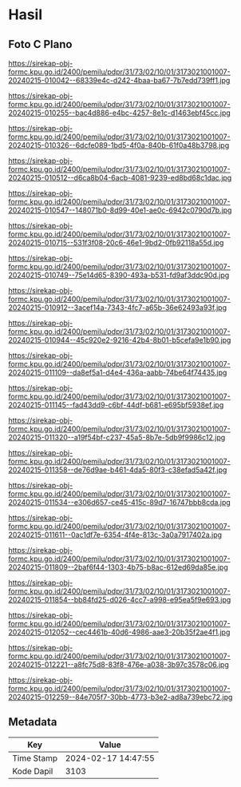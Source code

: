 # Hasil

## Foto C Plano

https://sirekap-obj-formc.kpu.go.id/2400/pemilu/pdpr/31/73/02/10/01/3173021001007-20240215-010042--68339e4c-d242-4baa-ba67-7b7edd739ff1.jpg

https://sirekap-obj-formc.kpu.go.id/2400/pemilu/pdpr/31/73/02/10/01/3173021001007-20240215-010255--bac4d886-e4bc-4257-8e1c-d1463ebf45cc.jpg

https://sirekap-obj-formc.kpu.go.id/2400/pemilu/pdpr/31/73/02/10/01/3173021001007-20240215-010326--6dcfe089-1bd5-4f0a-840b-61f0a48b3798.jpg

https://sirekap-obj-formc.kpu.go.id/2400/pemilu/pdpr/31/73/02/10/01/3173021001007-20240215-010512--d6ca8b04-6acb-4081-9239-ed8bd68c1dac.jpg

https://sirekap-obj-formc.kpu.go.id/2400/pemilu/pdpr/31/73/02/10/01/3173021001007-20240215-010547--148071b0-8d99-40e1-ae0c-6942c0790d7b.jpg

https://sirekap-obj-formc.kpu.go.id/2400/pemilu/pdpr/31/73/02/10/01/3173021001007-20240215-010715--531f3f08-20c6-46e1-9bd2-0fb92118a55d.jpg

https://sirekap-obj-formc.kpu.go.id/2400/pemilu/pdpr/31/73/02/10/01/3173021001007-20240215-010749--75e14d65-8390-493a-b531-fd9af3ddc90d.jpg

https://sirekap-obj-formc.kpu.go.id/2400/pemilu/pdpr/31/73/02/10/01/3173021001007-20240215-010912--3acef14a-7343-4fc7-a65b-36e62493a93f.jpg

https://sirekap-obj-formc.kpu.go.id/2400/pemilu/pdpr/31/73/02/10/01/3173021001007-20240215-010944--45c920e2-9216-42b4-8b01-b5cefa9e1b90.jpg

https://sirekap-obj-formc.kpu.go.id/2400/pemilu/pdpr/31/73/02/10/01/3173021001007-20240215-011109--da8ef5a1-d4e4-436a-aabb-74be64f74435.jpg

https://sirekap-obj-formc.kpu.go.id/2400/pemilu/pdpr/31/73/02/10/01/3173021001007-20240215-011145--fad43dd9-c6bf-44df-b681-e695bf5938ef.jpg

https://sirekap-obj-formc.kpu.go.id/2400/pemilu/pdpr/31/73/02/10/01/3173021001007-20240215-011320--a19f54bf-c237-45a5-8b7e-5db9f9986c12.jpg

https://sirekap-obj-formc.kpu.go.id/2400/pemilu/pdpr/31/73/02/10/01/3173021001007-20240215-011358--de76d9ae-b461-4da5-80f3-c38efad5a42f.jpg

https://sirekap-obj-formc.kpu.go.id/2400/pemilu/pdpr/31/73/02/10/01/3173021001007-20240215-011534--e306d657-ce45-415c-89d7-16747bbb8cda.jpg

https://sirekap-obj-formc.kpu.go.id/2400/pemilu/pdpr/31/73/02/10/01/3173021001007-20240215-011611--0ac1df7e-6354-4f4e-813c-3a0a7917402a.jpg

https://sirekap-obj-formc.kpu.go.id/2400/pemilu/pdpr/31/73/02/10/01/3173021001007-20240215-011809--2baf6f44-1303-4b75-b8ac-612ed69da85e.jpg

https://sirekap-obj-formc.kpu.go.id/2400/pemilu/pdpr/31/73/02/10/01/3173021001007-20240215-011854--bb84fd25-d026-4cc7-a998-e95ea5f9e693.jpg

https://sirekap-obj-formc.kpu.go.id/2400/pemilu/pdpr/31/73/02/10/01/3173021001007-20240215-012052--cec4461b-40d6-4986-aae3-20b35f2ae4f1.jpg

https://sirekap-obj-formc.kpu.go.id/2400/pemilu/pdpr/31/73/02/10/01/3173021001007-20240215-012221--a8fc75d8-83f8-476e-a038-3b97c3578c06.jpg

https://sirekap-obj-formc.kpu.go.id/2400/pemilu/pdpr/31/73/02/10/01/3173021001007-20240215-012259--84e705f7-30bb-4773-b3e2-ad8a739ebc72.jpg


## Metadata

| Key        | Value               |
| ---------- | ------------------- |
| Time Stamp | 2024-02-17 14:47:55 |
| Kode Dapil | 3103                |



